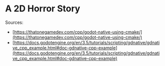 # A 2D Horror Story

Sources: 
- [https://thatonegamedev.com/cpp/godot-native-using-cmake/](https://thatonegamedev.com/cpp/godot-native-using-cmake/)
- [https://docs.godotengine.org/en/3.5/tutorials/scripting/gdnative/gdnative_cpp_example.html#doc-gdnative-cpp-example](https://docs.godotengine.org/en/3.5/tutorials/scripting/gdnative/gdnative_cpp_example.html#doc-gdnative-cpp-example)